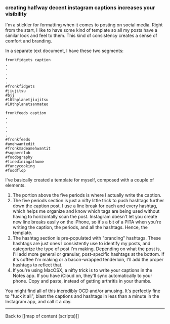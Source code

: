 ### creating halfway decent instagram captions increases your visibility

I'm a stickler for formatting when it comes to posting on social media. Right from the start, I like to have some kind of template so all my posts have a similar look and feel to them. This kind of consistency creates a sense of comfort and branding. 

In a separate text document, I have these two segments:

```
fronkfidgets caption
.
.
.
.
.
#fronkfidgets
#jiujitsu
#bjj
#10thplanetjiujitsu 
#10thplanetsanmateo
```

```
fronkfeeds caption
.
.
.
.
.
#fronkfeeds
#amehwantedit
#fronkmadeamehwantit
#supperclub 
#foodography
#finediningathome 
#fancycooking 
#foodflop
```

I've basically created a template for myself, composed with a couple of elements. 

1. The portion above the five periods is where I actually write the caption.
2. The five periods section is just a nifty little trick to push hashtags further down the caption post. I use a line break for each and every hashtag, which helps me organize and know which tags are being used without having to horizontally scan the post. Instagram doesn't let you create new line breaks easily on the iPhone, so it's a bit of a PITA when you're writing the caption, the periods, and all the hashtags. Hence, the template.
3. The hashtag section is pre-populated with "branding" hashtags. These hashtags are just ones I consistently use to identify my posts, and categorize the type of post I'm making. Depending on what the post is, I'll add more general or granular, post-specific hashtags at the bottom. If it's coffee I'm making or a bacon-wrapped tenderloin, I'll add the proper hashtags to reflect that.
4. If you're using MacOSX, a nifty trick is to write your captions in the Notes app. If you have iCloud on, they'll sync automatically to your phone. Copy and paste, instead of getting arthritis in your thumbs.

You might find all of this incredibly OCD and/or amusing. It's perfectly fine to "fuck it all", blast the captions and hashtags in less than a minute in the Instagram app, and call it a day.

---

Back to [[map of content (scripts)]]